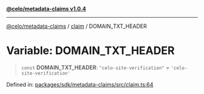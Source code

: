 [**@celo/metadata-claims v1.0.4**](../../README.md)

***

[@celo/metadata-claims](../../README.md) / [claim](../README.md) / DOMAIN\_TXT\_HEADER

# Variable: DOMAIN\_TXT\_HEADER

> `const` **DOMAIN\_TXT\_HEADER**: `"celo-site-verification"` = `'celo-site-verification'`

Defined in: [packages/sdk/metadata-claims/src/claim.ts:64](https://github.com/celo-org/developer-tooling/blob/master/packages/sdk/metadata-claims/src/claim.ts#L64)
